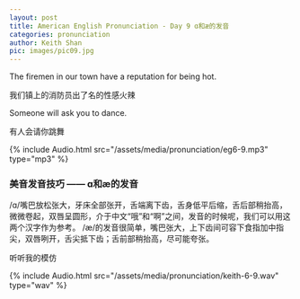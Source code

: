 ```yaml
---
layout: post
title: American English Pronunciation - Day 9 ɑ和æ的发音
categories: pronunciation
author: Keith Shan
pic: images/pic09.jpg
---
```


The firemen in our town have a reputation for being hot.

我们镇上的消防员出了名的性感火辣

Someone will ask you to dance.

有人会请你跳舞

<!--more-->

{% include Audio.html src="/assets/media/pronunciation/eg6-9.mp3" type="mp3" %}

### 美音发音技巧 —— ɑ和æ的发音

/ɑ/嘴巴放松张大，牙床全部张开，舌端离下齿，舌身低平后缩，舌后部稍抬高，微微卷起，双唇呈圆形，介于中文“哦”和“啊”之间，发音的时候呢，我们可以用这两个汉字作为参考。
/æ/的发音很简单，嘴巴张大，上下齿间可容下食指加中指尖，双唇咧开，舌尖抵下齿；舌前部稍抬高，尽可能夸张。

听听我的模仿

{% include Audio.html src="/assets/media/pronunciation/keith-6-9.wav" type="wav" %}



